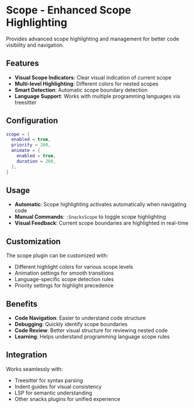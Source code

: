 # Scope - Enhanced Scope Highlighting

Provides advanced scope highlighting and management for better code visibility and navigation.

## Features

- **Visual Scope Indicators**: Clear visual indication of current scope
- **Multi-level Highlighting**: Different colors for nested scopes
- **Smart Detection**: Automatic scope boundary detection
- **Language Support**: Works with multiple programming languages via treesitter

## Configuration

```lua
scope = { 
  enabled = true,
  priority = 200,
  animate = {
    enabled = true,
    duration = 200,
  },
}
```

## Usage

- **Automatic**: Scope highlighting activates automatically when navigating code
- **Manual Commands**: `:SnacksScope` to toggle scope highlighting
- **Visual Feedback**: Current scope boundaries are highlighted in real-time

## Customization

The scope plugin can be customized with:
- Different highlight colors for various scope levels
- Animation settings for smooth transitions
- Language-specific scope detection rules
- Priority settings for highlight precedence

## Benefits

- **Code Navigation**: Easier to understand code structure
- **Debugging**: Quickly identify scope boundaries
- **Code Review**: Better visual structure for reviewing nested code
- **Learning**: Helps understand programming language scope rules

## Integration

Works seamlessly with:
- Treesitter for syntax parsing
- Indent guides for visual consistency
- LSP for semantic understanding
- Other snacks plugins for unified experience